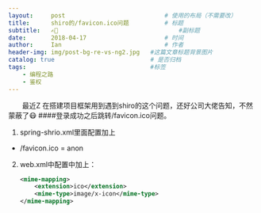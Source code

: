 ```yaml
---
layout:     post             				# 使用的布局（不需要改）
title:      shiro的/favicon.ico问题          # 标题 
subtitle:   ✍🏻 					  				#副标题
date:       2018-04-17  					# 时间
author:     Ian                  			# 作者
header-img: img/post-bg-re-vs-ng2.jpg	#这篇文章标题背景图片
catalog: true                        	# 是否归档
tags:                              		#标签
    - 编程之路
    - 鉴权
---
```




　　最近Z 在搭建项目框架用到遇到shiro的这个问题，还好公司大佬告知，不然蒙蔽了😷
####登录成功之后跳转/favicon.ico问题。
 1. spring-shrio.xml里面配置加上
  - /favicon.ico = anon

 2. web.xml中配置中加上：
 
    ```xml
    <mime-mapping>
        <extension>ico</extension>
        <mime-type>image/x-icon</mime-type>
    </mime-mapping>
```



